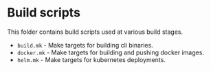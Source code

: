 # Build scripts

This folder contains build scripts used at various build stages.

- `build.mk` - Make targets for building cli binaries.
- `docker.mk` - Make targets for building and pushing docker images.
- `helm.mk` - Make targets for kubernetes deployments.
